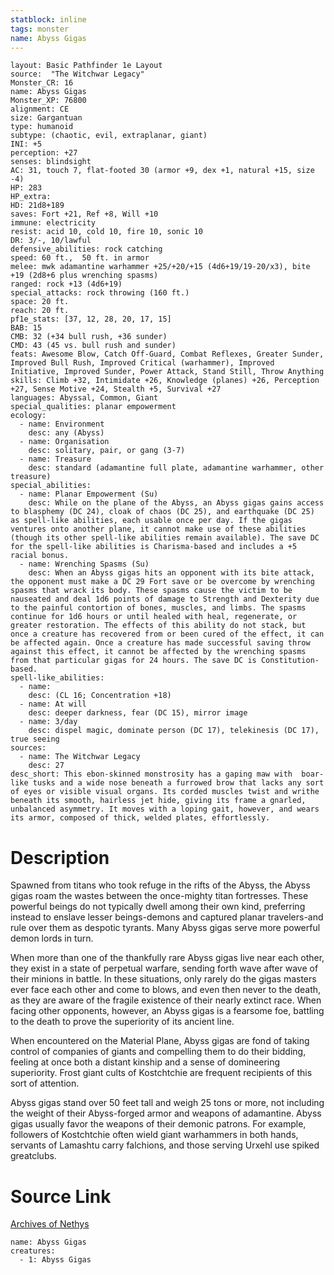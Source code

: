```yaml
---
statblock: inline
tags: monster
name: Abyss Gigas
---
```

```statblock
layout: Basic Pathfinder 1e Layout
source:  "The Witchwar Legacy"
Monster_CR: 16
name: Abyss Gigas
Monster_XP: 76800
alignment: CE
size: Gargantuan
type: humanoid
subtype: (chaotic, evil, extraplanar, giant)
INI: +5
perception: +27
senses: blindsight
AC: 31, touch 7, flat-footed 30 (armor +9, dex +1, natural +15, size -4)
HP: 283
HP_extra: 
HD: 21d8+189
saves: Fort +21, Ref +8, Will +10
immune: electricity
resist: acid 10, cold 10, fire 10, sonic 10
DR: 3/-, 10/lawful
defensive_abilities: rock catching
speed: 60 ft.,  50 ft. in armor
melee: mwk adamantine warhammer +25/+20/+15 (4d6+19/19-20/x3), bite +19 (2d8+6 plus wrenching spasms)
ranged: rock +13 (4d6+19)
special_attacks: rock throwing (160 ft.)
space: 20 ft.
reach: 20 ft.
pf1e_stats: [37, 12, 28, 20, 17, 15]
BAB: 15
CMB: 32 (+34 bull rush, +36 sunder)
CMD: 43 (45 vs. bull rush and sunder)
feats: Awesome Blow, Catch Off-Guard, Combat Reflexes, Greater Sunder, Improved Bull Rush, Improved Critical (warhammer), Improved Initiative, Improved Sunder, Power Attack, Stand Still, Throw Anything
skills: Climb +32, Intimidate +26, Knowledge (planes) +26, Perception +27, Sense Motive +24, Stealth +5, Survival +27
languages: Abyssal, Common, Giant
special_qualities: planar empowerment
ecology:
  - name: Environment
    desc: any (Abyss)
  - name: Organisation
    desc: solitary, pair, or gang (3-7)
  - name: Treasure
    desc: standard (adamantine full plate, adamantine warhammer, other treasure)
special_abilities:
  - name: Planar Empowerment (Su)
    desc: While on the plane of the Abyss, an Abyss gigas gains access to blasphemy (DC 24), cloak of chaos (DC 25), and earthquake (DC 25) as spell-like abilities, each usable once per day. If the gigas ventures onto another plane, it cannot make use of these abilities (though its other spell-like abilities remain available). The save DC for the spell-like abilities is Charisma-based and includes a +5 racial bonus.
  - name: Wrenching Spasms (Su)
    desc: When an Abyss gigas hits an opponent with its bite attack, the opponent must make a DC 29 Fort save or be overcome by wrenching spasms that wrack its body. These spasms cause the victim to be nauseated and deal 1d6 points of damage to Strength and Dexterity due to the painful contortion of bones, muscles, and limbs. The spasms continue for 1d6 hours or until healed with heal, regenerate, or greater restoration. The effects of this ability do not stack, but once a creature has recovered from or been cured of the effect, it can be affected again. Once a creature has made successful saving throw against this effect, it cannot be affected by the wrenching spasms from that particular gigas for 24 hours. The save DC is Constitution-based.
spell-like_abilities:
  - name:
    desc: (CL 16; Concentration +18)
  - name: At will
    desc: deeper darkness, fear (DC 15), mirror image
  - name: 3/day
    desc: dispel magic, dominate person (DC 17), telekinesis (DC 17), true seeing
sources:
  - name: The Witchwar Legacy
    desc: 27
desc_short: This ebon-skinned monstrosity has a gaping maw with  boar-like tusks and a wide nose beneath a furrowed brow that lacks any sort of eyes or visible visual organs. Its corded muscles twist and writhe beneath its smooth, hairless jet hide, giving its frame a gnarled, unbalanced asymmetry. It moves with a loping gait, however, and wears its armor, composed of thick, welded plates, effortlessly.
```
# Description
Spawned from titans who took refuge in the rifts of the Abyss, the Abyss gigas roam the wastes between the once-mighty titan fortresses. These powerful beings do not typically dwell among their own kind, preferring instead to enslave lesser beings-demons and captured planar travelers-and rule over them as despotic tyrants. Many Abyss gigas serve more powerful demon lords in turn.

When more than one of the thankfully rare Abyss gigas live near each other, they exist in a state of perpetual warfare, sending forth wave after wave of their minions in battle. In these situations, only rarely do the gigas masters ever face each other and come to blows, and even then never to the death, as they are aware of the fragile existence of their nearly extinct race. When facing other opponents, however, an Abyss gigas is a fearsome foe, battling to the death to prove the superiority of its ancient line.

When encountered on the Material Plane, Abyss gigas are fond of taking control of companies of giants and compelling them to do their bidding, feeling at once both a distant kinship and a sense of domineering superiority. Frost giant cults of Kostchtchie are frequent recipients of this sort of attention.

Abyss gigas stand over 50 feet tall and weigh 25 tons or more, not including the weight of their Abyss-forged armor and weapons of adamantine. Abyss gigas usually favor the weapons of their demonic patrons. For example, followers of Kostchtchie often wield giant warhammers in both hands, servants of Lamashtu carry falchions, and those serving Urxehl use spiked greatclubs.
# Source Link
[Archives of Nethys](https://aonprd.com/MonsterDisplay.aspx?ItemName=Abyss%20Gigas)
```encounter-table
name: Abyss Gigas
creatures:
  - 1: Abyss Gigas
```
